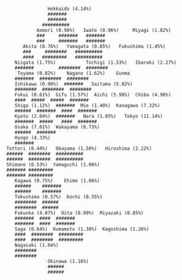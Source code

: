
                   Hokkaido (4.14%)
                   #######
                   #######
                 ##########
               Aomori (0.98%)   Iwate (0.96%)     Miyagi (1.82%)
               ###     #######   #######
               ###     #######   #######
          Akita (0.76%)   Yamagata (0.85%)   Fukushima (1.45%)
          ###     ########   ##########
          ####   #########   ##########
       Niigata (1.75%)           Tochigi (1.53%)   Ibaraki (2.27%)
       #######         ########  ########
        Toyama (0.82%)    Nagano (1.62%)    Gunma
       #######  ########  ########
       Ishikawa (0.90%)  #######   Saitama (5.82%)
       ########  ########  ########
       Fukui (0.61%)  Gifu (1.57%)  Aichi (5.98%)  Chiba (4.98%)
       ####  #####  #####  #######
       Shiga (1.12%)  #######  Mie (1.40%)  Kanagawa (7.32%)
       ######  #######  ####  #######
       Kyoto (2.04%)  #######   Nara (1.05%)   Tokyo (11.14%)
       #######  #####   ####  #######
       Osaka (7.01%)  Wakayama (0.73%)
       ######  #######
       Hyogo (4.33%)
       #######
    Tottori (0.44%)   Okayama (1.50%)   Hiroshima (2.22%)
    ######  ########  ##########
    ######  ########  ##########
    Shimane (0.53%)  Yamaguchi (1.06%)
    ####### #########
    ####### #########
       Kagawa (0.75%)    Ehime (1.06%)
       ######    #######
       ######    #######
       Tokushima (0.57%)  Kochi (0.55%)
       ########  ######
       ########  ######
       Fukuoka (4.07%)  Oita (0.89%)  Miyazaki (0.85%)
       #######  ####  #######
       #######  ####  #######
       Saga (0.64%)  Kumamoto (1.38%)  Kagoshima (1.26%)
       ####  ########  #########
       ####  ########  #########
       Nagasaki (1.04%)
       ########
       ########
                   Okinawa (1.16%)
                   ######
                   ######
